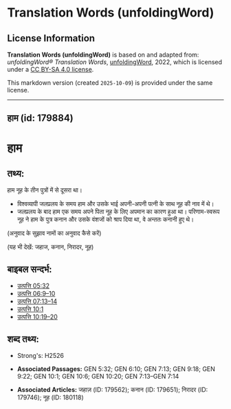 # Translation Words (unfoldingWord)

## License Information

**Translation Words (unfoldingWord)** is based on and adapted from: _unfoldingWord® Translation Words_, [unfoldingWord](https://unfoldingword.org/utw), 2022, which is licensed under a [CC BY-SA 4.0 license](https://creativecommons.org/licenses/by-sa/4.0/legalcode.en).

This markdown version (created `2025-10-09`) is provided under the same license.



--------------------------------

## हाम (id: 179884)

हाम
===

तथ्य:
-----

हाम नूह के तीन पुत्रों में से दूसरा था।

* विश्वव्यापी जलप्रलय के समय हाम और उसके भाई अपनी\-अपनी पत्नी के साथ नूह की नाव में थे।
* जलप्रलय के बाद हाम एक समय अपने पिता नूह के लिए अपमान का कारण हुआ था। परिणाम\-स्वरूप नूह ने हाम के पुत्र कनान और उसके वंशजों को श्राप दिया था, वे अन्ततः कनानी हुए थे।

(अनुवाद के सुझाव नामों का अनुवाद कैसे करें)

(यह भी देखें: जहाज, कनान, निरादर, नूह)

बाइबल सन्दर्भ:
--------------

* [उत्पत्ति 05:32](https://ref.ly/Gen5:32)
* [उत्पत्ति 06:9–10](https://ref.ly/Gen6:9-Gen6:10)
* [उत्पत्ति 07:13–14](https://ref.ly/Gen7:13-Gen7:14)
* [उत्पत्ति 10:1](https://ref.ly/Gen10:1)
* [उत्पत्ति 10:19–20](https://ref.ly/Gen10:19-Gen10:20)

शब्द तथ्य:
----------

* Strong's: H2526

* **Associated Passages:** GEN 5:32; GEN 6:10; GEN 7:13; GEN 9:18; GEN 9:22; GEN 10:1; GEN 10:6; GEN 10:20; GEN 7:13–GEN 7:14
* **Associated Articles:** जहाज़ (ID: 179562); कनान (ID: 179651); निरादर (ID: 179746); नूह (ID: 180118)

